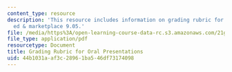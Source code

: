 ```yaml
---
content_type: resource
description: 'This resource includes information on grading rubric for writing: media,
  ed & marketplace 9.05.'
file: /media/https%3A/open-learning-course-data-rc.s3.amazonaws.com/21g-034-media-education-and-the-marketplace-fall-2005/44b1031aaf3c28961ba546df73174098_MIT21G_034F05_rubricforwri.pdf
file_type: application/pdf
resourcetype: Document
title: Grading Rubric for Oral Presentations
uid: 44b1031a-af3c-2896-1ba5-46df73174098
---
```

